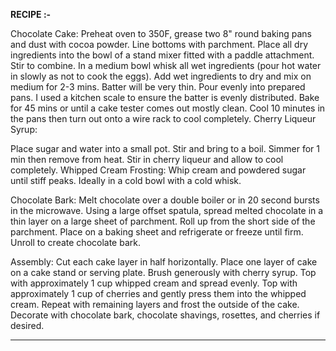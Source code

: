 <b>RECIPE :-</b>

Chocolate Cake:
Preheat oven to 350F, grease two 8" round baking pans and dust with cocoa powder. Line bottoms with parchment.
Place all dry ingredients into the bowl of a stand mixer fitted with a paddle attachment. Stir to combine.
In a medium bowl whisk all wet ingredients (pour hot water in slowly as not to cook the eggs).
Add wet ingredients to dry and mix on medium for 2-3 mins. Batter will be very thin.
Pour evenly into prepared pans. I used a kitchen scale to ensure the batter is evenly distributed.
Bake for 45 mins or until a cake tester comes out mostly clean. 
Cool 10 minutes in the pans then turn out onto a wire rack to cool completely. 
Cherry Liqueur Syrup:

Place sugar and water into a small pot. Stir and bring to a boil. Simmer for 1 min then remove from heat. Stir in cherry liqueur and allow to cool completely.
Whipped Cream Frosting:
Whip cream and powdered sugar until stiff peaks. Ideally in a cold bowl with a cold whisk.

Chocolate Bark:
Melt chocolate over a double boiler or in 20 second bursts in the microwave.
Using a large offset spatula, spread melted chocolate in a thin layer on a large sheet of parchment.
Roll up from the short side of the parchment. Place on a baking sheet and refrigerate or freeze until firm.
Unroll to create chocolate bark. 

Assembly:
Cut each cake layer in half horizontally.
Place one layer of cake on a cake stand or serving plate. Brush generously with cherry syrup. 
Top with approximately 1 cup whipped cream and spread evenly. Top with approximately 1 cup of cherries and gently press them into the whipped cream. Repeat with remaining 
layers and frost the outside of the cake.
Decorate with chocolate bark, chocolate shavings, rosettes, and cherries if desired.

_______________________________________________________________________________________________________________________________________________________________________________
